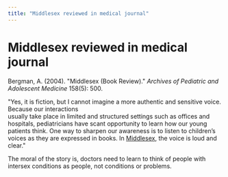 ```yaml
---
title: "Middlesex reviewed in medical journal"
---
```


# Middlesex reviewed in medical journal

Bergman, A. (2004). "Middlesex (Book Review)." _Archives of Pediatric and Adolescent Medicine_ 158(5): 500.  
  
"Yes, it is fiction, but I cannot imagine a more authentic and sensitive voice. Because our interactions  
usually take place in limited and structured settings such as offices and hospitals, pediatricians have scant opportunity to learn how our young patients think. One way to sharpen our awareness is to listen to children’s voices as they are expressed in books. In <a href="http://www.amazon.com/exec/obidos/ASIN/0312422156/intersexsocietyo?dev-t=mason-wrapper%26camp=2025%26link_code=xm2" target="_blank">Middlesex</a>, the voice is loud and clear."  
  
The moral of the story is, doctors need to learn to think of people with intersex conditions as people, not conditions or problems.